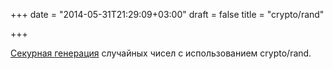 +++
date = "2014-05-31T21:29:09+03:00"
draft = false
title = "crypto/rand"

+++

<p><a href="http://elithrar.github.io/article/generating-secure-random-numbers-crypto-rand/">Секурная генерация</a> случайных чисел с использованием&nbsp;crypto/rand.</p>


